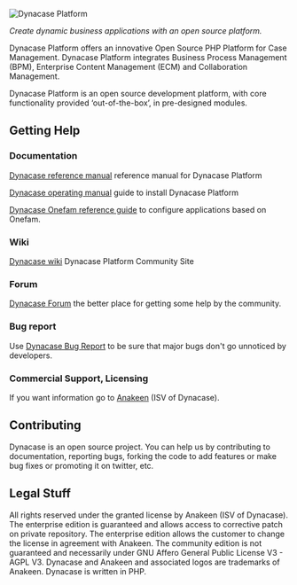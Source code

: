 

![Dynacase Platform](https://raw.github.com/Anakeen/dynacase-platform/3.2-integration/Images/Fdl/logo.png)

_Create dynamic business applications with an open source platform._  

Dynacase Platform offers an innovative Open Source PHP Platform for Case Management. Dynacase Platform integrates Business Process Management (BPM), Enterprise Content Management (ECM) and Collaboration Management.  

Dynacase Platform is an open source development platform, with core functionality provided ‘out-of-the-box’, in pre-designed modules.

## Getting Help


### Documentation 

[Dynacase reference manual](https://github.com/Anakeen/dynacase-platform/raw/3.2-integration/Doc/Manuel/dynacase-platform.pdf) reference manual for Dynacase Platform

[Dynacase operating manual](https://github.com/Anakeen/dynacase-doc-platform-operating-manual/) guide to install Dynacase Platform

[Dynacase Onefam reference guide](https://github.com/Anakeen/dynacase-doc-onefam-reference/) to configure applications based on Onefam.

### Wiki

[Dynacase wiki](http://www.dynacase.org/) Dynacase Platform Community Site

### Forum 

[Dynacase Forum](http://forum.dynacase.org/) the better place for getting some help by the community.  

### Bug report

Use [Dynacase Bug Report](http://dev.dynacase.org/) to be sure that major bugs don't go unnoticed by developers. 

### Commercial Support, Licensing

If you want information go to [Anakeen](http://anakeen.com) (ISV of Dynacase).


## Contributing


Dynacase is an open source project. You can help us by contributing to documentation, reporting bugs, forking the code to add features or make bug fixes or promoting it on twitter, etc.


## Legal Stuff


All rights reserved under the granted license by Anakeen (ISV of Dynacase).
The enterprise edition is guaranteed and allows access to corrective patch on private repository.
The enterprise edition allows the customer to change the license in agreement with Anakeen.
The community edition is not guaranteed and necessarily under GNU Affero General Public License V3 - AGPL V3.
Dynacase and Anakeen and associated logos are trademarks of Anakeen.
Dynacase is written in PHP.  